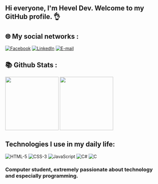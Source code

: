 ## Hi everyone, I'm Hevel Dev. Welcome to my GitHub profile. 👌

## 🌐 My social networks :
[![Facebook](https://img.shields.io/badge/Facebook-1877F2?style=for-the-badge&logo=facebook&logoColor=white)]([https://m.facebook.com/joanadelfina.pembele](https://mobile.facebook.com/profile.php?eav=AfYg511zicVuQJcun6IKJ-SpLAXl3EM9WIuadoqVg7lg6t1wZj9Bos48PGOwmxLmI08&paipv=0))
[![LinkedIn](https://img.shields.io/badge/LinkedIn-0077B5?style=for-the-badge&logo=linkedin&logoColor=white)]()
<a href="mailto:abelmpendanieduardo34@gmail.com"> <img src="https://img.shields.io/badge/Gmail-D14836?style=for-the-badge&logo=gmail&logoColor=white" alt="E-mail" /></a>

## 📚 Github Stats :
<div>
    <img height="170em" src="https://github-readme-stats.vercel.app/api?username=AbelMpendaniEduardo&show_icons=true&theme=blue-green"/>
    <img height="170em" src="https://github-readme-stats.vercel.app/api/top-langs/?username=AbelMpendaniEduardo&show_icons=true&theme=blue-green"/>
</div>

## Technologies I use in my daily life:

![HTML-5](https://img.shields.io/badge/HTML5-E34F26?style=for-the-badge&logo=html5&logoColor=white)
![CSS-3](https://img.shields.io/badge/CSS3-1572B6?style=for-the-badge&logo=css3&logoColor=white)
![JavaScript](https://img.shields.io/badge/JavaScript-F7DF1E?style=for-the-badge&logo=javascript&logoColor=black)
![C#](https://img.shields.io/badge/C%23-239120?style=for-the-badge&logo=c-sharp&logoColor=white)
![C](https://img.shields.io/badge/C-00599C?style=for-the-badge&logo=c&logoColor=white)

### Computer student, extremely passionate about technology and especially programming.

